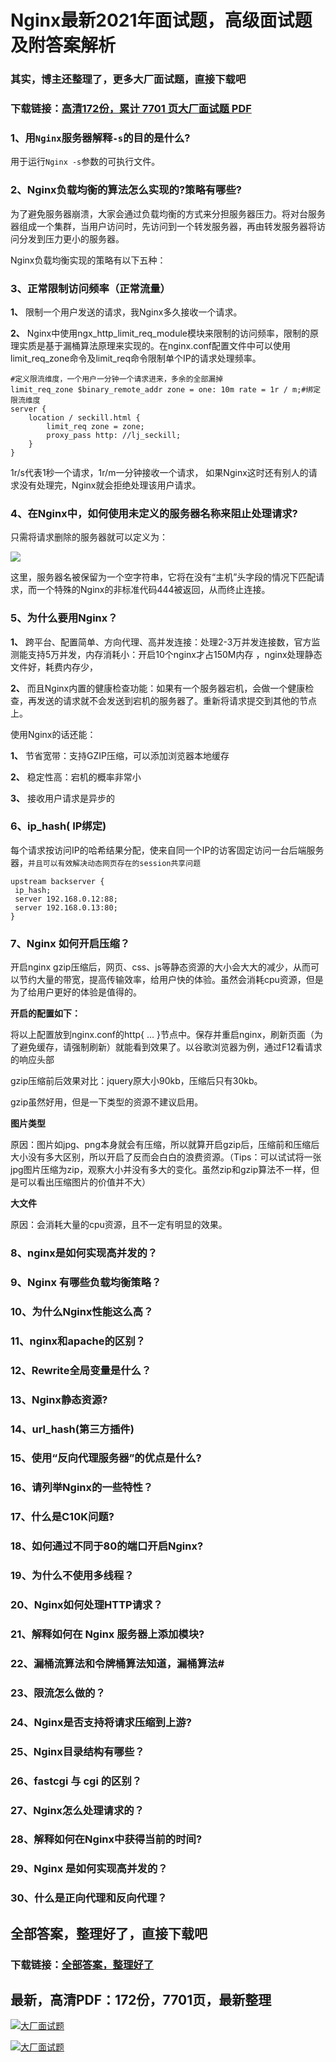# Nginx最新2021年面试题，高级面试题及附答案解析

### 其实，博主还整理了，更多大厂面试题，直接下载吧

### 下载链接：[高清172份，累计 7701 页大厂面试题  PDF](https://github.com/souyunku/DevBooks/blob/master/docs/index.md)



### 1、用`Nginx`服务器解释`-s`的目的是什么?

用于运行`Nginx -s`参数的可执行文件。


### 2、Nginx负载均衡的算法怎么实现的?策略有哪些?

为了避免服务器崩溃，大家会通过负载均衡的方式来分担服务器压力。将对台服务器组成一个集群，当用户访问时，先访问到一个转发服务器，再由转发服务器将访问分发到压力更小的服务器。

Nginx负载均衡实现的策略有以下五种：


### 3、正常限制访问频率（正常流量）

**1、** 限制一个用户发送的请求，我Nginx多久接收一个请求。

**2、** Nginx中使用ngx_http_limit_req_module模块来限制的访问频率，限制的原理实质是基于漏桶算法原理来实现的。在nginx.conf配置文件中可以使用limit_req_zone命令及limit_req命令限制单个IP的请求处理频率。

```
#定义限流维度，一个用户一分钟一个请求进来，多余的全部漏掉
limit_req_zone $binary_remote_addr zone = one: 10m rate = 1r / m;#绑定限流维度
server {
    location / seckill.html {
        limit_req zone = zone;
        proxy_pass http: //lj_seckill;
    }
}
```

1r/s代表1秒一个请求，1r/m一分钟接收一个请求， 如果Nginx这时还有别人的请求没有处理完，Nginx就会拒绝处理该用户请求。


### 4、在Nginx中，如何使用未定义的服务器名称来阻止处理请求?

只需将请求删除的服务器就可以定义为：

![](https://www.wkcto.com/static/uploads/index/article/20200610/1591778954@ef97ed18ea668a9954060c09abeb46c4.png#alt=)

这里，服务器名被保留为一个空字符串，它将在没有“主机”头字段的情况下匹配请求，而一个特殊的Nginx的非标准代码444被返回，从而终止连接。


### 5、为什么要用Nginx？

**1、** 跨平台、配置简单、方向代理、高并发连接：处理2-3万并发连接数，官方监测能支持5万并发，内存消耗小：开启10个nginx才占150M内存 ，nginx处理静态文件好，耗费内存少，

**2、** 而且Nginx内置的健康检查功能：如果有一个服务器宕机，会做一个健康检查，再发送的请求就不会发送到宕机的服务器了。重新将请求提交到其他的节点上。

使用Nginx的话还能：

**1、** 节省宽带：支持GZIP压缩，可以添加浏览器本地缓存

**2、** 稳定性高：宕机的概率非常小

**3、** 接收用户请求是异步的


### 6、ip_hash( IP绑定)

每个请求按访问IP的哈希结果分配，使来自同一个IP的访客固定访问一台后端服务器，`并且可以有效解决动态网页存在的session共享问题`

```
upstream backserver {
 ip_hash;
 server 192.168.0.12:88; 
 server 192.168.0.13:80; 
}
```


### 7、Nginx 如何开启压缩？

开启nginx gzip压缩后，网页、css、js等静态资源的大小会大大的减少，从而可以节约大量的带宽，提高传输效率，给用户快的体验。虽然会消耗cpu资源，但是为了给用户更好的体验是值得的。

**开启的配置如下：**

将以上配置放到nginx.conf的http{ … }节点中。保存并重启nginx，刷新页面（为了避免缓存，请强制刷新）就能看到效果了。以谷歌浏览器为例，通过F12看请求的响应头部

gzip压缩前后效果对比：jquery原大小90kb，压缩后只有30kb。

gzip虽然好用，但是一下类型的资源不建议启用。

**图片类型**

原因：图片如jpg、png本身就会有压缩，所以就算开启gzip后，压缩前和压缩后大小没有多大区别，所以开启了反而会白白的浪费资源。（Tips：可以试试将一张jpg图片压缩为zip，观察大小并没有多大的变化。虽然zip和gzip算法不一样，但是可以看出压缩图片的价值并不大）

**大文件**

原因：会消耗大量的cpu资源，且不一定有明显的效果。


### 8、nginx是如何实现高并发的？
### 9、Nginx 有哪些负载均衡策略？
### 10、为什么Nginx性能这么高？
### 11、nginx和apache的区别？
### 12、Rewrite全局变量是什么？
### 13、Nginx静态资源?
### 14、url_hash(第三方插件)
### 15、使用“反向代理服务器”的优点是什么?
### 16、请列举Nginx的一些特性？
### 17、什么是C10K问题?
### 18、如何通过不同于80的端口开启Nginx?
### 19、为什么不使用多线程？
### 20、Nginx如何处理HTTP请求？
### 21、解释如何在 Nginx 服务器上添加模块?
### 22、漏桶流算法和令牌桶算法知道，漏桶算法#
### 23、限流怎么做的？
### 24、Nginx是否支持将请求压缩到上游?
### 25、Nginx目录结构有哪些？
### 26、fastcgi 与 cgi 的区别？
### 27、Nginx怎么处理请求的？
### 28、解释如何在Nginx中获得当前的时间?
### 29、Nginx 是如何实现高并发的？
### 30、什么是正向代理和反向代理？




## 全部答案，整理好了，直接下载吧

### 下载链接：[全部答案，整理好了](https://www.souyunku.com/wp-content/uploads/weixin/githup-weixin-2.png)




## 最新，高清PDF：172份，7701页，最新整理

[![大厂面试题](https://www.souyunku.com/wp-content/uploads/weixin/mst.png "架构师专栏")](https://www.souyunku.com/wp-content/uploads/weixin/githup-weixin.png "架构师专栏")

[![大厂面试题](https://www.souyunku.com/wp-content/uploads/weixin/githup-weixin.png "架构师专栏")](https://www.souyunku.com/wp-content/uploads/weixin/githup-weixin.png "架构师专栏")
